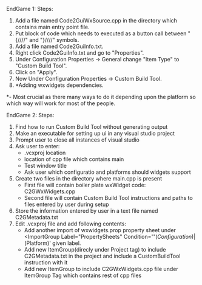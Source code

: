 EndGame 1:
Steps:
1. Add a file named Code2GuiWxSource.cpp in the directory which contains main entry point file.
2. Put block of code which needs to executed as a button call between "{////" and "}////" symbols.
3. Add a file named Code2GuiInfo.txt.
4. Right click Code2GuiInfo.txt and go to "Properties".
5. Under Configuration Properties -> General change "Item Type" to "Custom Build Tool".
6. Click on "Apply".
7. Now Under Configuration Properties -> Custom Build Tool.
8. *Adding wxwidgets dependencies.

*- Most crucial as there many ways to do it depending upon the platform so
	which way will work for most of the people.


EndGame 2:
Steps:
1. Find how to run Custom Build Tool without generating output
2. Make an executable for setting up ui in any visual studio project
3. Prompt user to close all instances of visual studio
4. Ask user to enter:
	- .vcxproj location
	- location of cpp file which contains main
	- Test window title
	- Ask user which configuratio and platforms should widgets support
5. Create two files in the directory where main.cpp is present
	- First file will contain boiler plate wxWidget code: C2GWxWidgets.cpp
	- Second file will contain Custom Build Tool instructions and paths to files entered by user during setup
6. Store the information entered by user in a text file named C2GMetadata.txt
7. Edit .vcxproj file and add following contents:
	- Add another import of wxwidgets.prop property sheet under <ImportGroup Label="PropertySheets" Condition="'$(Configuration)|$(Platform)'
	  given label.
	- Add new ItemGroup(direcly under Project tag) to include C2GMetadata.txt in the project and include a CustomBuildTool instruction with it
		<ItemGroup>
    		<CustomBuild Include="C2GMetadata.txt">
	- Add new ItemGroup to include C2GWxWidgets.cpp file under ItemGroup Tag which contains rest of cpp files		
		<ItemGroup>
			<ClCompile Include="Code2GuiWxSource.cpp" />
